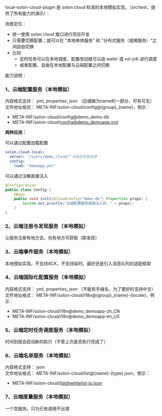 local-solon-cloud-plugin 是 solon cloud 标准的本地模拟实现。（src/test，提供了所有能力的演示）：

场景定位：
* 统一使用 solon cloud 接口进行项目开发
* 只需要切换配置；就可以在 "本地单体服务" 和 "分布式服务（或微服务）"之间自由切换
* 比如
  * 定时任务可以在本地调度，配置改动就可以由 water 或 xxl-job 进行调度
  * 或者配置，自由在本地配置与云端配置之间切换

能力说明：

### 1、云端配置服务（本地模拟）

内容格式支持： yml, properties, json （后缀做为name的一部分，可有可无）<br/>
文件地址格式： META-INF/solon-cloud/config@{group}_{name}，例示：

* META-INF/solon-cloud/config@demo_demo-db
* META-INF/solon-cloud/config@demo_demoapp.yml


**两种应用：**

可以通过配置加载配置
```yaml
solon.cloud.local:
  server: "/users/demo_cloud/" #指定存放目录
  config:
    load: "demoapp.yml"
```
可以通过注解直接注入
```java
@Configuration
public class Config {
    @Bean
    public void init1(@CloudConfig("demo-db") Properties props) {
        System.out.println("云端配置服务直接注入的：" + props);
    }
}
```

### 2、云端注册与发现服务（本地模拟）

让服务注册有地方去，也有地方可获取（即发现）

### 3、云端事件服务（本地模拟）

本地摸拟实现。不支持ACK，不支持延时。最好还是引入消息队列的适配框架

### 4、云端国际化配置服务（本地模拟）

内容格式支持： yml, properties, json （不能有手缀名，为了更好的支持中文）<br/>
文件地址格式： META-INF/solon-cloud/i18n@{group}_{name}-{locale}，例示：

* META-INF/solon-cloud/i18n@demo_demoapp-zh_CN
* META-INF/solon-cloud/i18n@demo_demoapp-en_US


### 5、云端定时任务调度服务（本地模拟）

时间到就会启动新的执行（不管上次是否执行完成了）


### 6、云端名单服务（本地模拟）

内容格式支持： json <br/>
文件地址格式： META-INF/solon-cloud/list@{name}-{type}.json，例示：

* META-INF/solon-cloud/list@whitelist-ip.json


### 7、云端度量服务（本地模拟）

一个空服务。只为已有调用不出错